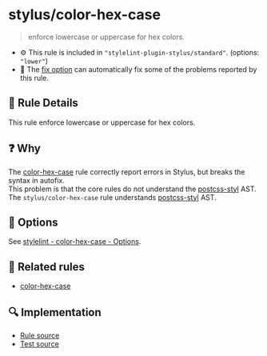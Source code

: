 # stylus/color-hex-case

> enforce lowercase or uppercase for hex colors.

- :gear: This rule is included in `"stylelint-plugin-stylus/standard"`. (options: `"lower"`)
- :wrench: The [fix option](https://stylelint.io/user-guide/usage/options#fix) can automatically fix some of the problems reported by this rule.

## :book: Rule Details

This rule enforce lowercase or uppercase for hex colors.

## :question: Why

The [color-hex-case] rule correctly report errors in Stylus, but breaks the syntax in autofix.  
This problem is that the core rules do not understand the [postcss-styl] AST.  
The `stylus/color-hex-case` rule understands [postcss-styl] AST.

## :wrench: Options

See [stylelint - color-hex-case - Options](https://stylelint.io/user-guide/rules/color-hex-case#options).

## :couple: Related rules

- [color-hex-case]

[color-hex-case]: https://stylelint.io/user-guide/rules/color-hex-case
[postcss-styl]: https://github.com/ota-meshi/postcss-styl

## :mag: Implementation

- [Rule source](https://github.com/ota-meshi/stylelint-plugin-stylus/blob/master/lib/rules/color-hex-case.js)
- [Test source](https://github.com/ota-meshi/stylelint-plugin-stylus/blob/master/tests/lib/rules/color-hex-case.js)
